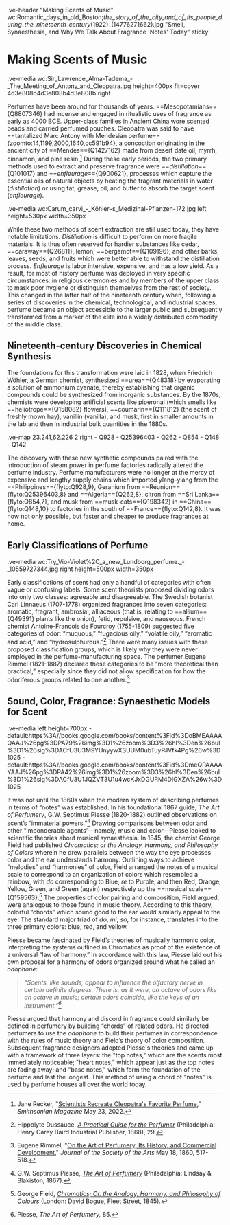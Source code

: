 .ve-header "Making Scents of Music" wc:Romantic_days_in_old_Boston;_the_story_of_the_city_and_of_its_people_during_the_nineteenth_century_(1922)_(14776271662).jpg "Smell, Synaesthesia, and Why We Talk About Fragrance 'Notes' Today" sticky

# Making Scents of Music

.ve-media wc:Sir_Lawrence_Alma-Tadema_-_The_Meeting_of_Antony_and_Cleopatra.jpg height=400px fit=cover 4d3e808b4d3e808b4d3e808b right

Perfumes have been around for thousands of years. ==Mesopotamians=={Q8807346} had incense and engaged in ritualistic uses of fragrance as early as 4000 BCE. Upper-class families in Ancient China wore scented beads and carried perfumed pouches. Cleopatra was said to have ==tantalized Marc Antony with Mendesian perfume=={zoomto:14,1199,2000,1640,cc591b94}, a concoction originating in the ancient city of ==Mendes=={Q1427162} made from desert date oil, myrrh, cinnamon, and pine resin.[^1] During these early periods, the two primary methods used to extract and preserve fragrance were ==*distillation*=={Q101017} and ==*enfleurage*=={Q900621}, processes which capture the essential oils of natural objects by heating the fragrant materials in water (*distillation*) or using fat, grease, oil, and butter to absorb the target scent (*enfleurage*). 

.ve-media wc:Carum_carvi_-_Köhler–s_Medizinal-Pflanzen-172.jpg left height=530px width=350px

While these two methods of scent extraction are still used today, they have notable limitations. *Distillation* is difficult to perform on more fragile materials. It is thus often reserved for hardier substances like cedar, ==caraway=={Q26811}, lemon, ==bergamot=={Q109196}, and other barks, leaves, seeds, and fruits which were better able to withstand the distillation process.  *Enfleurage* is labor intensive, expensive, and has a low yield. As a result, for most of history perfume was deployed in very specific circumstances: in religious ceremonies and by members of the upper class to mask poor hygiene or distinguish themselves from the rest of society. This changed in the latter half of the nineteenth century when, following a series of discoveries in the chemical, technological, and industrial spaces, perfume became an object accessible to the larger public and subsequently transformed from a marker of the elite into a widely distributed commodity of the middle class.

## Nineteenth-century Discoveries in Chemical Synthesis 

The foundations for this transformation were laid in 1828, when Friedrich Wöhler, a German chemist, synthesized ==urea=={Q48318} by evaporating a solution of ammonium cyanate, thereby establishing that organic compounds could be synthesized from inorganic substances. By the 1870s, chemists were developing artificial scents like piperonal (which smells like ==heliotrope=={Q158082} flowers), ==coumarin=={Q111812} (the scent of freshly mown hay), vanillin (vanilla), and musk, first in smaller amounts in the lab and then in industrial bulk quantities in the 1880s. 

.ve-map 23.241,62.226 2 right
    - Q928
    - Q25396403
    - Q262
    - Q854
    - Q148
    - Q142
    
The discovery with these new synthetic compounds paired with the introduction of steam power in perfume factories radically altered the perfume industry. Perfume manufacturers were no longer at the mercy of expensive and lengthy supply chains which imported ylang-ylang from the ==Philippines=={flyto:Q928,9}, Geranium from ==Réunion=={flyto:Q25396403,8} and ==Algeria=={Q262,8}, citron from ==Sri Lanka=={flyto:Q854,7}, and musk from ==musk-cats=={Q198342} in ==China=={flyto:Q148,10} to factories in the south of ==France=={flyto:Q142,8}. It was now not only possible, but faster and cheaper to produce fragrances at home. 

## Early Classifications of Perfume 

.ve-media wc:Try_Vio-Violet%2C_a_new_Lundborg_perfume._-_10559727344.jpg right height=500px width=350px

Early classifications of scent had only a handful of categories with often vague or confusing labels. Some scent theorists proposed dividing odors into only two classes: agreeable and disagreeable. The Swedish botanist Carl Linnaeus (1707-1778) organized fragrances into seven categories: aromatic, fragrant, ambrosial, alliaceous (that is, relating to ==allium=={Q49391} plants like the onion), fetid, repulsive, and nauseous. French chemist Antoine-Francois de Fourcroy (1755-1809) suggested five categories of odor: “muquous,” “fugacious oily,” “volatile oily,” “aromatic and acid,” and “hydrosulphurous.”[^2] There were many issues with these proposed classification groups, which is likely why they were never employed in the perfume-manufacturing space. The perfumer Eugene Rimmel (1821-1887) declared these categories to be “more theoretical than practical,” especially since they did not allow specification for how the odoriferous groups related to one another.[^3]

## Sound, Color, Fragrance: Synaesthetic Models for Scent 

.ve-media left height=700px
    - default:https%3A//books.google.com/books/content%3Fid%3DoBMEAAAAQAAJ%26pg%3DPA79%26img%3D1%26zoom%3D3%26hl%3Den%26bul%3D1%26sig%3DACfU3U3M9YUnyywXSUUM0ubTuyPJVfk4Pg%26w%3D1025 
    - default:https%3A//books.google.com/books/content%3Fid%3DmeQPAAAAYAAJ%26pg%3DPA42%26img%3D1%26zoom%3D3%26hl%3Den%26bul%3D1%26sig%3DACfU3U1JQZVT3U1u4wcKJxDGURM4DIGXZA%26w%3D1025

It was not until the 1860s when the modern system of describing perfumes in terms of “notes” was established. In his foundational 1867 guide, *The Art of Perfumery*, G.W. Septimus Piesse (1820-1882) outlined observations on scent’s “immaterial powers.”[^4] Drawing comparisons between odor and other “imponderable agents”—namely, music and color—Piesse looked to scientific theories about musical synaesthesia. In 1845, the chemist George Field had published *Chromatics; or the Analogy, Harmony, and Philosophy of Colors* wherein he drew parallels between the way the eye processes color and the ear understands harmony. Outlining ways to achieve “melodies” and “harmonies” of color, Field arranged the notes of a musical scale to correspond to an organization of colors which resembled a rainbow, with *do* corresponding to Blue, *re* to Purple, and then Red, Orange, Yellow, Green, and Green (again) respectively up the ==musical scale=={Q159563}.[^5] The properties of color pairing and composition, Field argued, were analogous to those found in music theory. According to this theory, colorful “chords” which sound good to the ear would similarly appeal to the eye. The standard major triad of *do*, *mi*, *so*, for instance, translates into the three primary colors: blue, red, and yellow. 

Piesse became fascinated by Field’s theories of musically harmonic color, interpreting the systems outlined in Chromatics as proof of the existence of a universal “law of harmony.” In accordance with this law, Piesse laid out his own proposal for a harmony of odors organized around what he called an *odophone*:

>*“Scents, like sounds, appear to influence the olfactory nerve in certain definite degrees. There is, as it were, an octave of odors like an octave in music; certain odors coincide, like the keys of an instrument."[^6]*

Piesse argued that harmony and discord in fragrance could similarly be defined in perfumery by building “chords” of related odors. He directed perfumers to use the *odophone* to build their perfumes in correspondence with the rules of music theory and Field’s theory of color composition. Subsequent fragrance designers adopted Piesse's theories and came up with a framework of three layers: the "top notes," which are the scents most immediately noticeable; "heart notes," which appear just as the top notes are fading away; and "base notes," which form the foundation of the perfume and last the longest. This method of using a chord of "notes" is used by perfume houses all over the world today.
[^1]: Jane Recker, "[Scientists Recreate Cleopatra's Favorite Perfume](https://www.smithsonianmag.com/smart-news/scientists-recreated-cleopatra-favorite-perfume-180980126/)," *Smithsonian Magazine* May 23, 2022.
[^2]: Hippolyte Dussauce, *[A Practical Guide for the Perfumer](https://www.google.com/books/edition/A_practical_Guide_for_the_Perfumer_being/ADVdAAAAcAAJ?hl=en&gbpv=1)* (Philadelphia: Henry Carey Baird Industrial Publisher, 1868), 29.
[^3]: Eugene Rimmel, "[On the Art of Perfumery, Its History, and Commercial Development,](https://www.jstor.org/stable/23851476)" *Journal of the Society of the Arts* May 18, 1860, 517-518.
[^4]: G.W. Septimus Piesse, *[The Art of Perfumery](https://www.google.com/books/edition/The_Art_of_Perfumery_and_the_Methods_of/meQPAAAAYAAJ?hl=en&gbpv=1&dq=septimus+piesse+art+of+perfumery&printsec=frontcover)* (Philadelphia: Lindsay & Blakiston, 1867).
[^5]: George Field, *[Chromatics; Or, the Analogy, Harmony, and Philosophy of Colours](https://www.google.com/books/edition/Chromatics/oBMEAAAAQAAJ?hl=en&gbpv=1)* (London: David Bogue, Fleet Street, 1845).
[^6]: Piesse, *The Art of Perfumery,* 85.